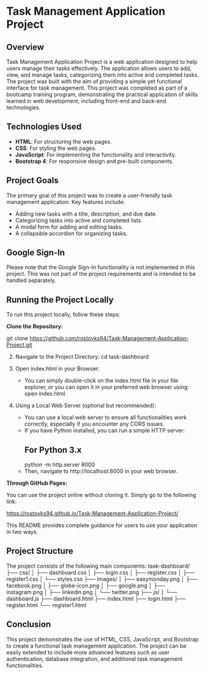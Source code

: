 # Task Management Application Project

## Overview
Task Management Application Project is a web application designed to help users manage their tasks effectively. The application allows users to add, view, and manage tasks, categorizing them into active and completed tasks. The project was built with the aim of providing a simple yet functional interface for task management.
This project was completed as part of a bootcamp training program, demonstrating the practical application of skills learned in web development, including front-end and back-end technologies.


## Technologies Used
- **HTML**: For structuring the web pages.
- **CSS**: For styling the web pages.
- **JavaScript**: For implementing the functionality and interactivity.
- **Bootstrap 4**: For responsive design and pre-built components.

## Project Goals
The primary goal of this project was to create a user-friendly task management application. Key features include:
- Adding new tasks with a title, description, and due date.
- Categorizing tasks into active and completed lists.
- A modal form for adding and editing tasks.
- A collapsible accordion for organizing tasks.

## Google Sign-In
Please note that the Google Sign-In functionality is not implemented in this project. This was not part of the project requirements and is intended to be handled separately.

## Running the Project Locally
To run this project locally, follow these steps:

**Clone the Repository:**

git clone https://github.com/rostovks94/Task-Management-Application-Project.git

2. Navigate to the Project Directory:
   cd task-dashboard

3. Open index.html in your Browser:
   - You can simply double-click on the index.html file in your file explorer, or you can open it in your preferred web browser using:
     open index.html

4. Using a Local Web Server (optional but recommended):
   - You can use a local web server to ensure all functionalities work correctly, especially if you encounter any CORS issues.
   - If you have Python installed, you can run a simple HTTP server:
     ## For Python 3.x
     python -m http.server 8000
   - Then, navigate to http://localhost:8000 in your web browser.


**Through GitHub Pages:**

You can use the project online without cloning it. Simply go to the following link:

https://rostovks94.github.io/Task-Management-Application-Project/

This README provides complete guidance for users to use your application in two ways.

## Project Structure

The project consists of the following main components:
task-dashboard/
├── css/
│   ├── dashboard.css
│   ├── login.css
│   ├── register.css
│   ├── register1.css
│   └── styles.css
├── images/
│   ├── easymonday.png
│   ├── facebook.png
│   ├── globe-icon.png
│   ├── google.png
│   ├── instagram.png
│   ├── linkedin.png
│   └── twitter.png
├── js/
│   └── dashboard.js
├── dashboard.html
├── index.html
├── login.html
├── register.html
└── register1.html
   
## Conclusion

This project demonstrates the use of HTML, CSS, JavaScript, and Bootstrap to create a functional task management application. The project can be easily extended to include more advanced features such as user authentication, database integration, and additional task management functionalities.

